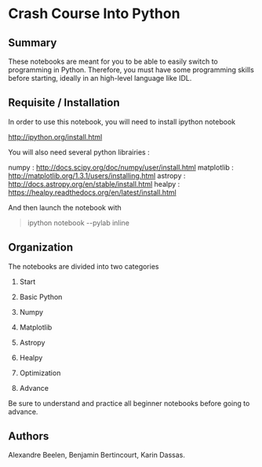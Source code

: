 Crash Course Into Python
========================

## Summary

These notebooks are meant for you to be able to easily switch to programming in Python. Therefore, you must have some programming skills before starting, ideally in an high-level language like IDL.

## Requisite / Installation

In order to use this notebook, you will need to install ipython notebook

http://ipython.org/install.html

You will also need several python librairies : 

numpy      : http://docs.scipy.org/doc/numpy/user/install.html
matplotlib : http://matplotlib.org/1.3.1/users/installing.html
astropy    : http://docs.astropy.org/en/stable/install.html
healpy     : https://healpy.readthedocs.org/en/latest/install.html

And then launch the notebook with 

> ipython notebook --pylab inline

## Organization

The notebooks are divided into two categories

1. Start
  1. Basic Python
  2. Numpy
  3. Matplotlib
  4. Astropy
  5. Healpy
  6. Optimization

2. Advance

Be sure to understand and practice all beginner notebooks before going to advance.

## Authors

Alexandre Beelen, Benjamin Bertincourt, Karin Dassas.
